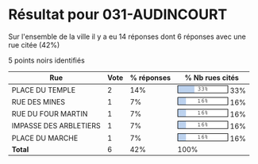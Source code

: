 # Résultat pour 031-AUDINCOURT

Sur l'ensemble de la ville il y a eu 14 réponses dont 6 réponses avec une rue citée (42%)

5 points noirs identifiés

| Rue | Vote | % réponses | % Nb rues cités|
|-----|------|------------|----------------|
| PLACE DU TEMPLE | 2 | 14% | <img src="../../img/bar_33.gif" />&nbsp;33%|
| RUE DES MINES | 1 | 7% | <img src="../../img/bar_16.gif" />&nbsp;16%|
| RUE DU FOUR MARTIN | 1 | 7% | <img src="../../img/bar_16.gif" />&nbsp;16%|
| IMPASSE DES ARBLETIERS | 1 | 7% | <img src="../../img/bar_16.gif" />&nbsp;16%|
| PLACE DU MARCHE | 1 | 7% | <img src="../../img/bar_16.gif" />&nbsp;16%|
| **Total** | 6 | 42% | 100%|
